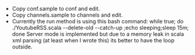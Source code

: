 * Copy conf.sample to conf and edit.
* Copy channels.sample to channels and edit.
* Currently the run method is using this bash command:
	while true; do ./YoutubeRSS.scala --delete-old --catch-up ;echo sleeping;sleep 15m; done
  Server mode is implemented but due to a memory leak in scala xml parsing (at least when I wrote this) its better to have the loop outside.
